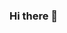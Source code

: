 ### Hi there 👋

<!--
**MartinLaGuardia/MartinLaGuardia** is a ✨ _special_ ✨ repository because its `README.md` (this file) appears on your GitHub profile.

```javascript
const guillePereira = {
   pronouns: "he" | "him",
   bestfriends: ["Google", "Nodemon"]
   code: [Javascript, HTML, CSS],
   technologies: {
      frontEnd: {
         js: "React",
         css: ["Bootstrap", "Flexbox"]
      },
      backEnd: {
         js: ["Node", "Express"],
      },
      databases: "MongoDB",
   },
   currentOccupation: ["last year student, open for job opportunities"],
};
```
</br></br>
---

## BIO 
I am a junior web developer with sales skills and creative communication tools that come from a past as Creative Director of DDBº advertising, an agency belonging to the Omnicom group and 4 years as a radio broadcaster in a humorous program. 
 
## My skills 
| Frontend| Backend| More|
| ----- | ---- | ----- |
| HTML | Express | Bootstrap |
| CSS | NodeJS|Canvas |
| JavaScript | MongoDB and Mongoose | Google Maps and others API's|
| React | Axios | JsonWebToken | 

## Projects
- [QuéQué](https://queque.netlify.app/)
Full-Stack and single page application with **React**, **MERN Stack**, **GoogleMaps**, **GeoCode**...
You can see the client code [here](https://github.com/MartinLaGuardia/queque-client) and the server code [here](https://[github.com/sarapuertas/Mari-conApp-server](https://github.com/MartinLaGuardia/queque-server)).

## Contact with me
- [Linkedin](https://www.linkedin.com/in/guillermopereirasuarez)
